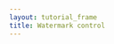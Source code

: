 ```yaml
---
layout: tutorial_frame
title: Watermark control
---
```

<script type='text/javascript'>
	let map = L.map('map', {
		center: [40, 0],
		zoom: 1
	});

	var positron = L.tileLayer('https://{s}.basemaps.cartocdn.com/light_all/{z}/{x}/{y}.png', {
		attribution: '&copy; <a href="https://www.openstreetmap.org/copyright">OpenStreetMap</a> contributors, &copy; <a href="https://carto.com/attribution">CARTO</a>'
	}).addTo(map);

	L.Control.Watermark = L.Control.extend({
		onAdd: function (map) {
			var img = L.DomUtil.create('img');

			img.src = '../../docs/images/logo.png';
			img.style.width = '200px';

			return img;
		},

		onRemove: function (map) {
			// Nothing to do here
		}
	});

	L.control.watermark = function (opts) {
		return new L.Control.Watermark(opts);
	};
	
	var watermarkControl = L.control.watermark({position: 'bottomleft'}).addTo(map);

</script>
